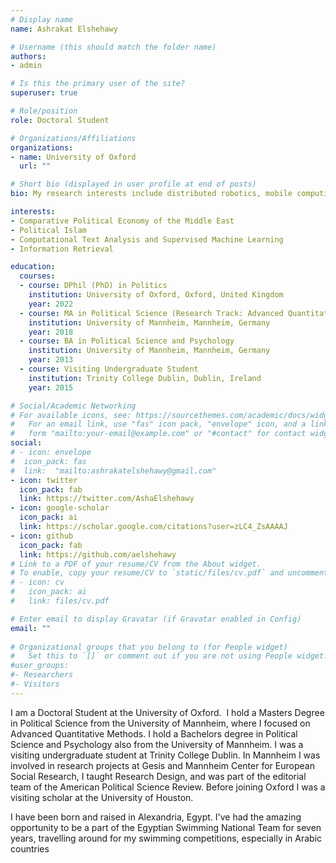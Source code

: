 ```yaml
---
# Display name
name: Ashrakat Elshehawy

# Username (this should match the folder name)
authors:
- admin

# Is this the primary user of the site?
superuser: true

# Role/position
role: Doctoral Student

# Organizations/Affiliations
organizations:
- name: University of Oxford
  url: ""

# Short bio (displayed in user profile at end of posts)
bio: My research interests include distributed robotics, mobile computing and programmable matter.

interests:
- Comparative Political Economy of the Middle East
- Political Islam
- Computational Text Analysis and Supervised Machine Learning
- Information Retrieval

education:
  courses:
  - course: DPhil (PhD) in Politics
    institution: University of Oxford, Oxford, United Kingdom
    year: 2022
  - course: MA in Political Science (Research Track: Advanced Quantitative Methods)
    institution: University of Mannheim, Mannheim, Germany
    year: 2018
  - course: BA in Political Science and Psychology
    institution: University of Mannheim, Mannheim, Germany
    year: 2013
  - course: Visiting Undergraduate Student
    institution: Trinity College Dublin, Dublin, Ireland
    year: 2015

# Social/Academic Networking
# For available icons, see: https://sourcethemes.com/academic/docs/widgets/#icons
#   For an email link, use "fas" icon pack, "envelope" icon, and a link in the
#   form "mailto:your-email@example.com" or "#contact" for contact widget.
social:
# - icon: envelope
#  icon_pack: fas
#  link:  "mailto:ashrakatelshehawy@gmail.com"
- icon: twitter
  icon_pack: fab
  link: https://twitter.com/AshaElshehawy
- icon: google-scholar
  icon_pack: ai
  link: https://scholar.google.com/citations?user=zLC4_ZsAAAAJ
- icon: github
  icon_pack: fab
  link: https://github.com/aelshehawy
# Link to a PDF of your resume/CV from the About widget.
# To enable, copy your resume/CV to `static/files/cv.pdf` and uncomment the lines below.  
# - icon: cv
#   icon_pack: ai
#   link: files/cv.pdf

# Enter email to display Gravatar (if Gravatar enabled in Config)
email: ""
  
# Organizational groups that you belong to (for People widget)
#   Set this to `[]` or comment out if you are not using People widget.  
#user_groups:
#- Researchers
#- Visitors
---
```


I am a Doctoral Student at the University of Oxford.  I hold a Masters Degree in Political Science from the University of Mannheim, where I focused on Advanced Quantitative Methods. I hold a Bachelors degree in Political Science and Psychology also from the University of Mannheim. I was a visiting undergraduate student at Trinity College Dublin. In Mannheim I was involved in research projects at Gesis and Mannheim Center for European Social Research, I taught Research Design, and was part of the editorial team of the American Political Science Review. Before joining Oxford I was a visiting scholar at the University of Houston.

I have been born and raised in Alexandria, Egypt. I've had the amazing opportunity to be a part of the Egyptian Swimming National Team for seven years, travelling around for my swimming competitions, especially in Arabic countries
